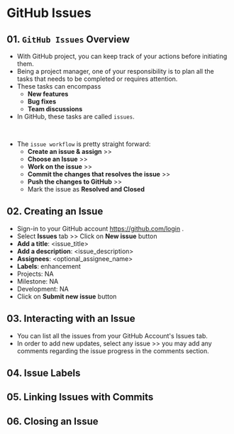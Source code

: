 # GitHub Issues

## 01. `GitHub Issues` Overview

- With GitHub project, you can keep track of your actions before initiating them.
- Being a project manager, one of your responsibility is to plan all the tasks that needs to be completed or requires attention.
- These tasks can encompass
  - **New features**
  - **Bug fixes**
  - **Team discussions**
- In GitHub, these tasks are called `issues`.

<br/>

- The `issue workflow` is pretty straight forward:
  - **Create an issue & assign** >>
  - **Choose an Issue** >>
  - **Work on the issue** >>
  - **Commit the changes that resolves the issue** >>
  - **Push the changes to GitHub** >>
  - Mark the issue as **Resolved and Closed**

## 02. Creating an Issue

- Sign-in to your GitHub account https://github.com/login .
- Select **Issues** tab >> Click on **New issue** button
- **Add a title**: <issue_title>
- **Add a description**: <issue_description>
- **Assignees**: <optional_assignee_name>
- **Labels**: enhancement
- Projects: NA
- Milestone: NA
- Development: NA
- Click on **Submit new issue** button

## 03. Interacting with an Issue

- You can list all the issues from your GitHub Account's Issues tab.
- In order to add new updates, select any issue >> you may add any comments regarding the issue progress in the comments section.

## 04. Issue Labels

## 05. Linking Issues with Commits

## 06. Closing an Issue
